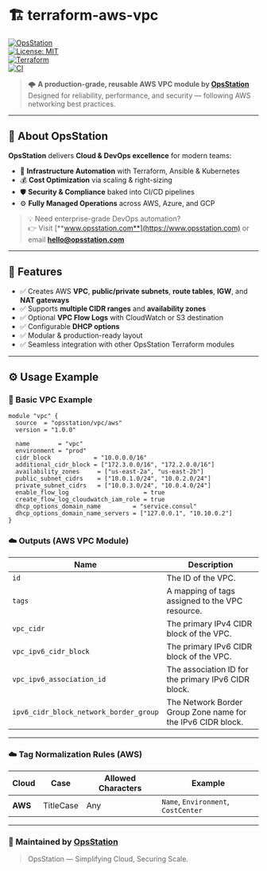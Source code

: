 # 🏗️ terraform-aws-vpc

[![OpsStation](https://img.shields.io/badge/Made%20by-OpsStation-blue?style=flat-square&logo=terraform)](https://www.opsstation.com)  
[![License: MIT](https://img.shields.io/badge/License-MIT-blue.svg)](LICENSE)  
[![Terraform](https://img.shields.io/badge/Terraform-1.6%2B-purple.svg?logo=terraform)](#)  
[![CI](https://github.com/OpsStation/terraform-multicloud-labels/actions/workflows/ci.yml/badge.svg)](https://github.com/OpsStation/terraform-multicloud-labels/actions/workflows/ci.yml)

> 🌩️ **A production-grade, reusable AWS VPC module by [OpsStation](https://www.opsstation.com)**  
> Designed for reliability, performance, and security — following AWS networking best practices.
---

## 🏢 About OpsStation

**OpsStation** delivers **Cloud & DevOps excellence** for modern teams:
- 🚀 **Infrastructure Automation** with Terraform, Ansible & Kubernetes
- 💰 **Cost Optimization** via scaling & right-sizing
- 🛡️ **Security & Compliance** baked into CI/CD pipelines
- ⚙️ **Fully Managed Operations** across AWS, Azure, and GCP

> 💡 Need enterprise-grade DevOps automation?  
> 👉 Visit [**www.opsstation.com**](https://www.opsstation.com) or email **hello@opsstation.com**

---
## 🌟 Features

- ✅ Creates AWS **VPC**, **public/private subnets**, **route tables**, **IGW**, and **NAT gateways**
- ✅ Supports **multiple CIDR ranges** and **availability zones**
- ✅ Optional **VPC Flow Logs** with CloudWatch or S3 destination
- ✅ Configurable **DHCP options**
- ✅ Modular & production-ready layout
- ✅ Seamless integration with other OpsStation Terraform modules

---
## ⚙️ Usage Example
### 🧱 Basic VPC Example
```hcl
module "vpc" {
  source  = "opsstation/vpc/aws"
  version = "1.0.0"

  name        = "vpc"
  environment = "prod"
  cidr_block            = "10.0.0.0/16"
  additional_cidr_block = ["172.3.0.0/16", "172.2.0.0/16"]
  availability_zones     = ["us-east-2a", "us-east-2b"]
  public_subnet_cidrs    = ["10.0.1.0/24", "10.0.2.0/24"]
  private_subnet_cidrs   = ["10.0.3.0/24", "10.0.4.0/24"]
  enable_flow_log                     = true
  create_flow_log_cloudwatch_iam_role = true
  dhcp_options_domain_name         = "service.consul"
  dhcp_options_domain_name_servers = ["127.0.0.1", "10.10.0.2"]
}

```
### ☁️ Outputs (AWS VPC Module)

| Name                                   | Description                                                        |
|---------------------------------------|--------------------------------------------------------------------|
| `id`                                  | The ID of the VPC.                                                 |
| `tags`                                | A mapping of tags assigned to the VPC resource.                    |
| `vpc_cidr`                            | The primary IPv4 CIDR block of the VPC.                             |
| `vpc_ipv6_cidr_block`                 | The primary IPv6 CIDR block of the VPC.                             |
| `vpc_ipv6_association_id`             | The association ID for the primary IPv6 CIDR block.                 |
| `ipv6_cidr_block_network_border_group`| The Network Border Group Zone name for the IPv6 CIDR block.         |

---
### ☁️ Tag Normalization Rules (AWS)

| Cloud | Case      | Allowed Characters | Example                            |
|--------|-----------|------------------|------------------------------------|
| **AWS** | TitleCase | Any              | `Name`, `Environment`, `CostCenter` |

---

### 💙 Maintained by [OpsStation](https://www.opsstation.com)
> OpsStation — Simplifying Cloud, Securing Scale.

